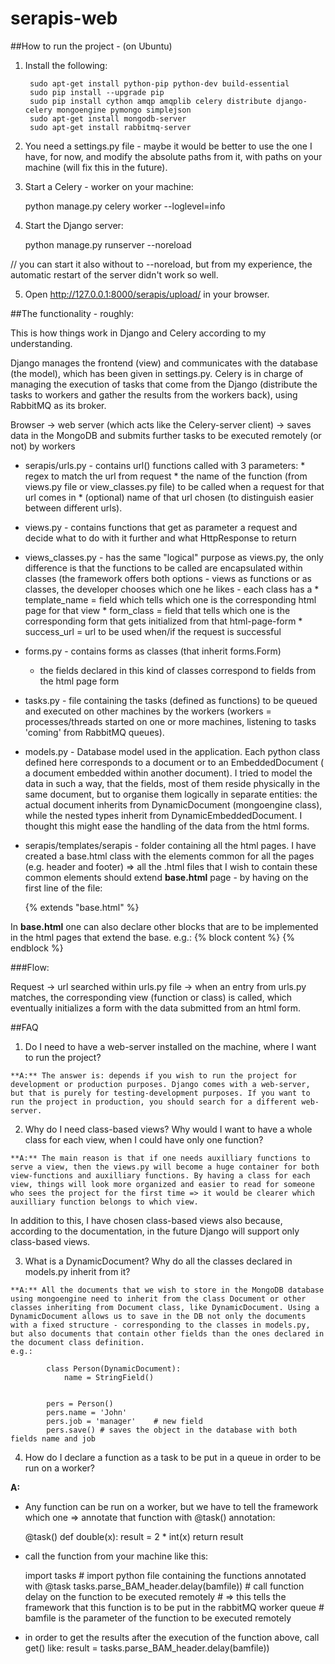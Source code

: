 serapis-web
===========

##How to run the project - (on Ubuntu)

1. Install the following:
                                             
        sudo apt-get install python-pip python-dev build-essential
        sudo pip install --upgrade pip
        sudo pip install cython amqp amqplib celery distribute django-celery mongoengine pymongo simplejson
        sudo apt-get install mongodb-server
        sudo apt-get install rabbitmq-server

2. You need a settings.py file - maybe it would be better to use the one I have, for now, and modify the absolute paths from it, with paths on your machine (will fix this in the future).

3. Start a Celery - worker on your machine:

	python manage.py celery worker --loglevel=info

4. Start the Django server:

	python manage.py runserver --noreload

 // you can start it also without to --noreload, but from my experience, the automatic restart of the server didn't work so well. 

5. Open http://127.0.0.1:8000/serapis/upload/ in your browser.



##The functionality - roughly:


This is how things work in Django and Celery according to my understanding.

Django manages the frontend (view) and communicates with the database (the model), which has been given in settings.py. Celery is in charge of managing the execution of tasks that come from the Django (distribute the tasks to workers and gather the results from the workers back), using RabbitMQ as its broker.

Browser -> web server (which acts like the Celery-server client) -> saves data in the MongoDB and submits further tasks to be executed remotely (or not) by workers


- serapis/urls.py - contains url() functions called with 3 parameters:
		* regex to match the url from request
		* the name of the function (from views.py file or view_classes.py file) to be called when a request for that url comes in
		* (optional) name of that url chosen (to distinguish easier between different urls).

- views.py - contains functions that get as parameter a request and decide what to do with it further and what HttpResponse to return
- views_classes.py - has the same "logical" purpose as views.py, the only difference is that the functions to be called are encapsulated within classes (the framework offers both options - views as functions or as classes, the developer chooses which one he likes
		- each class has a 
				* template_name = field which tells which one is the corresponding html page for that view
				* form_class = field that tells which one is the corresponding form that gets initialized from that html-page-form
				* success_url = url to be used when/if the request is successful



- forms.py - contains forms as classes (that inherit forms.Form)
	 - the fields declared in this kind of classes correspond to fields from the  html page form

- tasks.py - file containing the tasks (defined as functions) to be queued and executed on other machines by the workers (workers = processes/threads started on one or more machines, listening to tasks 'coming' from RabbitMQ queues).

- models.py - Database model used in the application. Each python class defined here corresponds to a document or to an EmbeddedDocument ( a document embedded within another document). I tried to model the data in such a way, that the fields, most of them reside physically in the same document, but to organise them logically in separate entities: the actual document inherits from DynamicDocument (mongoengine class), while the nested types inherit from DynamicEmbeddedDocument. I thought this might ease the handling of the data from the html forms.

- serapis/templates/serapis - folder containing all the html pages. I have created a base.html class with the elements common for all the pages (e.g. header and footer) => all the .html files that I wish to contain these common elements should extend **base.html** page - by having on the first line of the file:

	{% extends "base.html" %}

In **base.html** one can also declare other blocks that are to be implemented in the html pages that extend the base.
	e.g.:
	{% block content %}
	<!-- Here comes some html...-->
    	{% endblock %}

###Flow:

Request -> url searched within urls.py file -> when an entry from urls.py matches, the corresponding view (function or class) is called, which eventually initializes a form with the data submitted from an html form.


##FAQ


1.    Do I need to have a web-server installed on the machine, where I want to run the project?

    **A:** The answer is: depends if you wish to run the project for development or production purposes. Django comes with a web-server, but that is purely for testing-development purposes. If you want to run the project in production, you should search for a different web-server.

2.    Why do I need class-based views? Why would I want to have a whole class for each view, when I could have only one function?

    **A:** The main reason is that if one needs auxilliary functions to serve a view, then the views.py will become a huge container for both view-functions and auxilliary functions. By having a class for each view, things will look more organized and easier to read for someone who sees the project for the first time => it would be clearer which auxilliary function belongs to which view.
In addition to this, I have chosen class-based views also because, according to the documentation, in the future Django will support only class-based views.

3.    What is a DynamicDocument? Why do all the classes declared in models.py inherit from it?

    **A:** All the documents that we wish to store in the MongoDB database using mongoengine need to inherit from the class Document or other classes inheriting from Document class, like DynamicDocument. Using a DynamicDocument allows us to save in the DB not only the documents with a fixed structure - corresponding to the classes in models.py, but also documents that contain other fields than the ones declared in the document class definition. 
    e.g.:

            class Person(DynamicDocument):
        	    name = StringField()
 

            pers = Person()
            pers.name = 'John'
            pers.job = 'manager'    # new field
            pers.save()	# saves the object in the database with both fields name and job



4.    How do I declare a function as a task to be put in a queue in order to be run on a worker?

**A:**
 - Any function can be run on a worker, but we have to tell the framework which one => annotate that function with @task() annotation:

    @task()
    def double(x):
        result = 2 * int(x)
	return result

 - call the function from your machine like this:

    import tasks 	# import python file containing the functions annotated with @task
    tasks.parse_BAM_header.delay(bamfile))	# call function delay on the function to be executed remotely 
						# => this tells the framework that this function is to be put in the rabbitMQ worker queue
						# bamfile is the parameter of the function to be executed remotely
 - in order to get the results after the execution of the function above, call get() like:
	result = tasks.parse_BAM_header.delay(bamfile))




